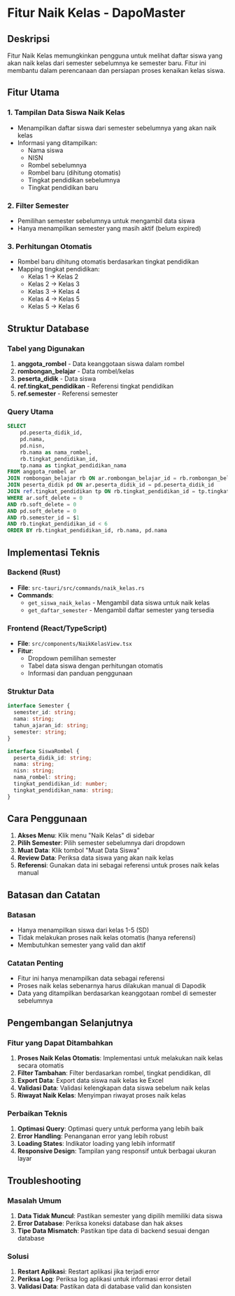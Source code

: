 # Fitur Naik Kelas - DapoMaster

## Deskripsi
Fitur Naik Kelas memungkinkan pengguna untuk melihat daftar siswa yang akan naik kelas dari semester sebelumnya ke semester baru. Fitur ini membantu dalam perencanaan dan persiapan proses kenaikan kelas siswa.

## Fitur Utama

### 1. Tampilan Data Siswa Naik Kelas
- Menampilkan daftar siswa dari semester sebelumnya yang akan naik kelas
- Informasi yang ditampilkan:
  - Nama siswa
  - NISN
  - Rombel sebelumnya
  - Rombel baru (dihitung otomatis)
  - Tingkat pendidikan sebelumnya
  - Tingkat pendidikan baru

### 2. Filter Semester
- Pemilihan semester sebelumnya untuk mengambil data siswa
- Hanya menampilkan semester yang masih aktif (belum expired)

### 3. Perhitungan Otomatis
- Rombel baru dihitung otomatis berdasarkan tingkat pendidikan
- Mapping tingkat pendidikan:
  - Kelas 1 → Kelas 2
  - Kelas 2 → Kelas 3
  - Kelas 3 → Kelas 4
  - Kelas 4 → Kelas 5
  - Kelas 5 → Kelas 6

## Struktur Database

### Tabel yang Digunakan
1. **anggota_rombel** - Data keanggotaan siswa dalam rombel
2. **rombongan_belajar** - Data rombel/kelas
3. **peserta_didik** - Data siswa
4. **ref.tingkat_pendidikan** - Referensi tingkat pendidikan
5. **ref.semester** - Referensi semester

### Query Utama
```sql
SELECT 
    pd.peserta_didik_id,
    pd.nama,
    pd.nisn,
    rb.nama as nama_rombel,
    rb.tingkat_pendidikan_id,
    tp.nama as tingkat_pendidikan_nama
FROM anggota_rombel ar
JOIN rombongan_belajar rb ON ar.rombongan_belajar_id = rb.rombongan_belajar_id
JOIN peserta_didik pd ON ar.peserta_didik_id = pd.peserta_didik_id
JOIN ref.tingkat_pendidikan tp ON rb.tingkat_pendidikan_id = tp.tingkat_pendidikan_id
WHERE ar.soft_delete = 0 
AND rb.soft_delete = 0 
AND pd.soft_delete = 0 
AND rb.semester_id = $1
AND rb.tingkat_pendidikan_id < 6
ORDER BY rb.tingkat_pendidikan_id, rb.nama, pd.nama
```

## Implementasi Teknis

### Backend (Rust)
- **File**: `src-tauri/src/commands/naik_kelas.rs`
- **Commands**:
  - `get_siswa_naik_kelas` - Mengambil data siswa untuk naik kelas
  - `get_daftar_semester` - Mengambil daftar semester yang tersedia

### Frontend (React/TypeScript)
- **File**: `src/components/NaikKelasView.tsx`
- **Fitur**:
  - Dropdown pemilihan semester
  - Tabel data siswa dengan perhitungan otomatis
  - Informasi dan panduan penggunaan

### Struktur Data
```typescript
interface Semester {
  semester_id: string;
  nama: string;
  tahun_ajaran_id: string;
  semester: string;
}

interface SiswaRombel {
  peserta_didik_id: string;
  nama: string;
  nisn: string;
  nama_rombel: string;
  tingkat_pendidikan_id: number;
  tingkat_pendidikan_nama: string;
}
```

## Cara Penggunaan

1. **Akses Menu**: Klik menu "Naik Kelas" di sidebar
2. **Pilih Semester**: Pilih semester sebelumnya dari dropdown
3. **Muat Data**: Klik tombol "Muat Data Siswa"
4. **Review Data**: Periksa data siswa yang akan naik kelas
5. **Referensi**: Gunakan data ini sebagai referensi untuk proses naik kelas manual

## Batasan dan Catatan

### Batasan
- Hanya menampilkan siswa dari kelas 1-5 (SD)
- Tidak melakukan proses naik kelas otomatis (hanya referensi)
- Membutuhkan semester yang valid dan aktif

### Catatan Penting
- Fitur ini hanya menampilkan data sebagai referensi
- Proses naik kelas sebenarnya harus dilakukan manual di Dapodik
- Data yang ditampilkan berdasarkan keanggotaan rombel di semester sebelumnya

## Pengembangan Selanjutnya

### Fitur yang Dapat Ditambahkan
1. **Proses Naik Kelas Otomatis**: Implementasi untuk melakukan naik kelas secara otomatis
2. **Filter Tambahan**: Filter berdasarkan rombel, tingkat pendidikan, dll
3. **Export Data**: Export data siswa naik kelas ke Excel
4. **Validasi Data**: Validasi kelengkapan data siswa sebelum naik kelas
5. **Riwayat Naik Kelas**: Menyimpan riwayat proses naik kelas

### Perbaikan Teknis
1. **Optimasi Query**: Optimasi query untuk performa yang lebih baik
2. **Error Handling**: Penanganan error yang lebih robust
3. **Loading States**: Indikator loading yang lebih informatif
4. **Responsive Design**: Tampilan yang responsif untuk berbagai ukuran layar

## Troubleshooting

### Masalah Umum
1. **Data Tidak Muncul**: Pastikan semester yang dipilih memiliki data siswa
2. **Error Database**: Periksa koneksi database dan hak akses
3. **Tipe Data Mismatch**: Pastikan tipe data di backend sesuai dengan database

### Solusi
1. **Restart Aplikasi**: Restart aplikasi jika terjadi error
2. **Periksa Log**: Periksa log aplikasi untuk informasi error detail
3. **Validasi Data**: Pastikan data di database valid dan konsisten 